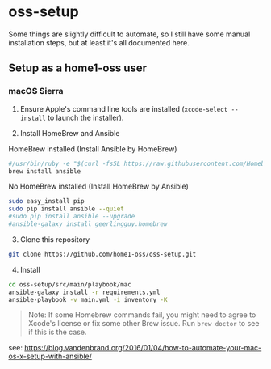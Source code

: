 
# oss-setup

Some things are slightly difficult to automate, 
so I still have some manual installation steps, 
but at least it's all documented here.

## Setup as a home1-oss user

### macOS Sierra

1. Ensure Apple's command line tools are installed (`xcode-select --install` to launch the installer).

2. Install HomeBrew and Ansible

HomeBrew installed (Install Ansible by HomeBrew)
```sh
#/usr/bin/ruby -e "$(curl -fsSL https://raw.githubusercontent.com/Homebrew/install/master/install)"
brew install ansible
```

No HomeBrew installed (Install HomeBrew by Ansible)
```sh
sudo easy_install pip
sudo pip install ansible --quiet
#sudo pip install ansible --upgrade
#ansible-galaxy install geerlingguy.homebrew
```

3. Clone this repository

```sh
git clone https://github.com/home1-oss/oss-setup.git
```

4. Install

```sh
cd oss-setup/src/main/playbook/mac
ansible-galaxy install -r requirements.yml
ansible-playbook -v main.yml -i inventory -K
```

> Note: If some Homebrew commands fail, you might need to agree to Xcode's license or fix some other Brew issue. Run `brew doctor` to see if this is the case.


see:
https://blog.vandenbrand.org/2016/01/04/how-to-automate-your-mac-os-x-setup-with-ansible/
